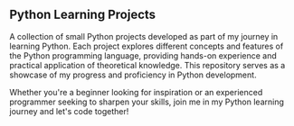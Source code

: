 ## Python Learning Projects

A collection of small Python projects developed as part of my journey in learning Python. Each project explores different concepts and features of the Python programming language, providing hands-on experience and practical application of theoretical knowledge. This repository serves as a showcase of my progress and proficiency in Python development. 

Whether you're a beginner looking for inspiration or an experienced programmer seeking to sharpen your skills, join me in my Python learning journey and let's code together!
